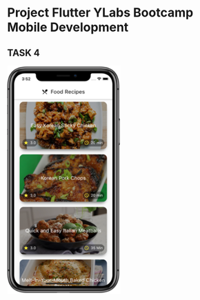 # Project Flutter  YLabs Bootcamp Mobile Development

## TASK 4
 
![Recipe Food App Screenshot](asset/list_food.PNG)
